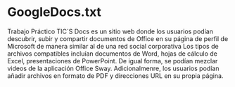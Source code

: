 # GoogleDocs.txt
Trabajo Práctico TIC´S
Docs es un sitio web donde los usuarios podían descubrir, subir y compartir documentos de Office en su página de perfil de Microsoft 
 de manera similar al de una red social corporativa
 Los tipos de archivos compatibles incluían documentos de Word, hojas de cálculo de Excel, presentaciones de PowerPoint.
 De igual forma, se podían mezclar videos de la aplicación Office Sway.
 Adicionalmenre, los usuarios podían añadir archivos en formato de PDF y direcciones URL en su propia página.
